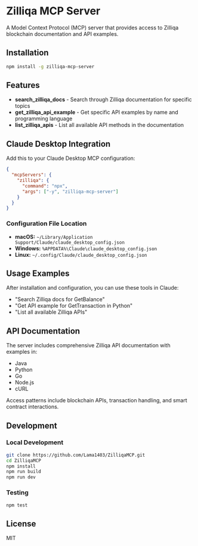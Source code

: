 # Zilliqa MCP Server

A Model Context Protocol (MCP) server that provides access to Zilliqa blockchain documentation and API examples.

## Installation

```bash
npm install -g zilliqa-mcp-server
```

## Features

- **search_zilliqa_docs** - Search through Zilliqa documentation for specific topics
- **get_zilliqa_api_example** - Get specific API examples by name and programming language  
- **list_zilliqa_apis** - List all available API methods in the documentation

## Claude Desktop Integration

Add this to your Claude Desktop MCP configuration:

```json
{
  "mcpServers": {
    "zilliqa": {
      "command": "npx",
      "args": ["-y", "zilliqa-mcp-server"]
    }
  }
}
```

### Configuration File Location

- **macOS:** `~/Library/Application Support/Claude/claude_desktop_config.json`
- **Windows:** `%APPDATA%\Claude\claude_desktop_config.json`
- **Linux:** `~/.config/Claude/claude_desktop_config.json`

## Usage Examples

After installation and configuration, you can use these tools in Claude:

- "Search Zilliqa docs for GetBalance"
- "Get API example for GetTransaction in Python"
- "List all available Zilliqa APIs"

## API Documentation

The server includes comprehensive Zilliqa API documentation with examples in:
- Java
- Python  
- Go
- Node.js
- cURL

Access patterns include blockchain APIs, transaction handling, and smart contract interactions.

## Development

### Local Development
```bash
git clone https://github.com/Lama1403/ZilliqaMCP.git
cd ZilliqaMCP
npm install
npm run build
npm run dev
```

### Testing
```bash
npm test
```

## License

MIT